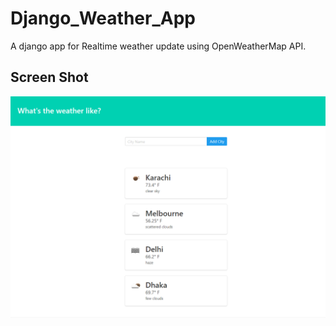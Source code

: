 # Django_Weather_App
A django app for Realtime weather update using OpenWeatherMap API.

## Screen Shot
![](screen_shots/image01.PNG)
